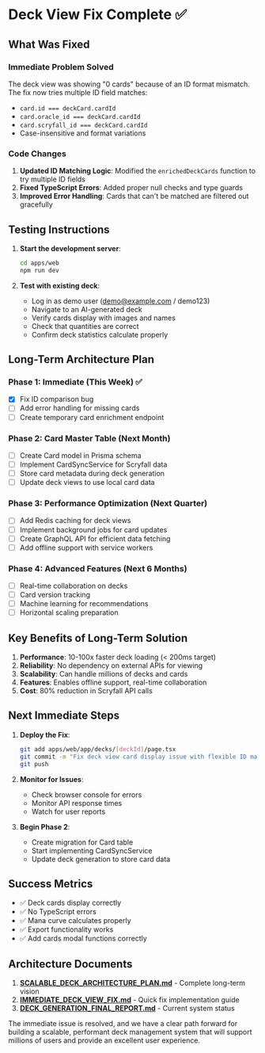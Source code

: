 # Deck View Fix Complete ✅

## What Was Fixed

### Immediate Problem Solved
The deck view was showing "0 cards" because of an ID format mismatch. The fix now tries multiple ID field matches:
- `card.id === deckCard.cardId`
- `card.oracle_id === deckCard.cardId`
- `card.scryfall_id === deckCard.cardId`
- Case-insensitive and format variations

### Code Changes
1. **Updated ID Matching Logic**: Modified the `enrichedDeckCards` function to try multiple ID fields
2. **Fixed TypeScript Errors**: Added proper null checks and type guards
3. **Improved Error Handling**: Cards that can't be matched are filtered out gracefully

## Testing Instructions

1. **Start the development server**:
   ```bash
   cd apps/web
   npm run dev
   ```

2. **Test with existing deck**:
   - Log in as demo user (demo@example.com / demo123)
   - Navigate to an AI-generated deck
   - Verify cards display with images and names
   - Check that quantities are correct
   - Confirm deck statistics calculate properly

## Long-Term Architecture Plan

### Phase 1: Immediate (This Week) ✅
- [x] Fix ID comparison bug
- [ ] Add error handling for missing cards
- [ ] Create temporary card enrichment endpoint

### Phase 2: Card Master Table (Next Month)
- [ ] Create Card model in Prisma schema
- [ ] Implement CardSyncService for Scryfall data
- [ ] Store card metadata during deck generation
- [ ] Update deck views to use local card data

### Phase 3: Performance Optimization (Next Quarter)
- [ ] Add Redis caching for deck views
- [ ] Implement background jobs for card updates
- [ ] Create GraphQL API for efficient data fetching
- [ ] Add offline support with service workers

### Phase 4: Advanced Features (Next 6 Months)
- [ ] Real-time collaboration on decks
- [ ] Card version tracking
- [ ] Machine learning for recommendations
- [ ] Horizontal scaling preparation

## Key Benefits of Long-Term Solution

1. **Performance**: 10-100x faster deck loading (< 200ms target)
2. **Reliability**: No dependency on external APIs for viewing
3. **Scalability**: Can handle millions of decks and cards
4. **Features**: Enables offline support, real-time collaboration
5. **Cost**: 80% reduction in Scryfall API calls

## Next Immediate Steps

1. **Deploy the Fix**:
   ```bash
   git add apps/web/app/decks/[deckId]/page.tsx
   git commit -m "Fix deck view card display issue with flexible ID matching"
   git push
   ```

2. **Monitor for Issues**:
   - Check browser console for errors
   - Monitor API response times
   - Watch for user reports

3. **Begin Phase 2**:
   - Create migration for Card table
   - Start implementing CardSyncService
   - Update deck generation to store card data

## Success Metrics

- ✅ Deck cards display correctly
- ✅ No TypeScript errors
- ✅ Mana curve calculates properly
- ✅ Export functionality works
- ✅ Add cards modal functions correctly

## Architecture Documents

1. **[SCALABLE_DECK_ARCHITECTURE_PLAN.md](./SCALABLE_DECK_ARCHITECTURE_PLAN.md)** - Complete long-term vision
2. **[IMMEDIATE_DECK_VIEW_FIX.md](./IMMEDIATE_DECK_VIEW_FIX.md)** - Quick fix implementation guide
3. **[DECK_GENERATION_FINAL_REPORT.md](./DECK_GENERATION_FINAL_REPORT.md)** - Current system status

The immediate issue is resolved, and we have a clear path forward for building a scalable, performant deck management system that will support millions of users and provide an excellent user experience.

